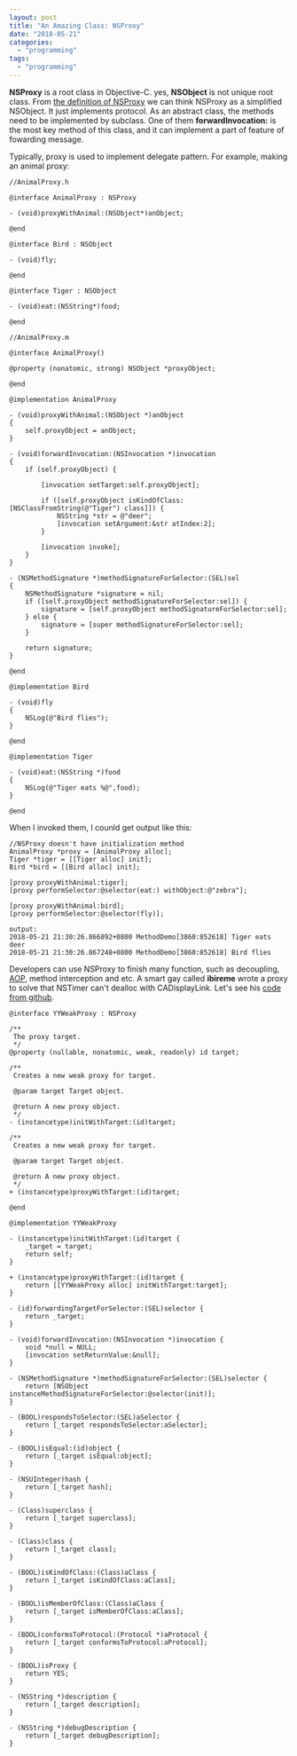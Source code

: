 ```yaml
---
layout: post
title: "An Amazing Class: NSProxy"
date: "2018-05-21"
categories: 
  - "programming"
tags:
  - "programming"
---
```


**NSProxy** is a root class in Objective-C. yes, **NSObject** is not unique root class. From [the definition of NSProxy](https://developer.apple.com/documentation/foundation/nsproxy?language=objc) we can think NSProxy as a simplified NSObject. It just implements protocol. As an abstract class, the methods need to be implemented by subclass. One of them **forwardInvocation:** is the most key method of this class, and it can implement a part of feature of fowarding message.

Typically, proxy is used to implement delegate pattern. For example, making an animal proxy:

```
//AnimalProxy.h

@interface AnimalProxy : NSProxy

- (void)proxyWithAnimal:(NSObject*)anObject;

@end

@interface Bird : NSObject

- (void)fly;

@end

@interface Tiger : NSObject

- (void)eat:(NSString*)food;

@end

//AnimalProxy.m

@interface AnimalProxy()

@property (nonatomic, strong) NSObject *proxyObject;

@end

@implementation AnimalProxy

- (void)proxyWithAnimal:(NSObject *)anObject
{
    self.proxyObject = anObject;
}

- (void)forwardInvocation:(NSInvocation *)invocation
{
    if (self.proxyObject) {

        [invocation setTarget:self.proxyObject];

        if ([self.proxyObject isKindOfClass:[NSClassFromString(@"Tiger") class]]) {
            NSString *str = @"deer";
            [invocation setArgument:&str atIndex:2];
        }

        [invocation invoke];
    }
}

- (NSMethodSignature *)methodSignatureForSelector:(SEL)sel
{
    NSMethodSignature *signature = nil;
    if ([self.proxyObject methodSignatureForSelector:sel]) {
        signature = [self.proxyObject methodSignatureForSelector:sel];
    } else {
        signature = [super methodSignatureForSelector:sel];
    }

    return signature;
}

@end

@implementation Bird

- (void)fly
{
    NSLog(@"Bird flies");
}

@end

@implementation Tiger

- (void)eat:(NSString *)food
{
    NSLog(@"Tiger eats %@",food);
}

@end

```

When I invoked them, I counld get output like this:

```
//NSProxy doesn't have initialization method
AnimalProxy *proxy = [AnimalProxy alloc];     
Tiger *tiger = [[Tiger alloc] init]; 
Bird *bird = [[Bird alloc] init];

[proxy proxyWithAnimal:tiger];  
[proxy performSelector:@selector(eat:) withObject:@"zebra"];

[proxy proxyWithAnimal:bird];   
[proxy performSelector:@selector(fly)];

output:
2018-05-21 21:30:26.866892+0800 MethodDemo[3860:852618] Tiger eats deer
2018-05-21 21:30:26.867248+0800 MethodDemo[3860:852618] Bird flies

```

Developers can use NSProxy to finish many function, such as decoupling, [AOP](http://www.jacklandrin.com/2018/05/15/talking-about-aspect-oriented-programming-in-ios/), method interception and etc. A smart gay called **ibireme** wrote a proxy to solve that NSTimer can't dealloc with CADisplayLink. Let's see his [code from github](https://github.com/ibireme/YYKit/blob/master/YYKit/Utility/YYWeakProxy.h).

```
@interface YYWeakProxy : NSProxy

/**
 The proxy target.
 */
@property (nullable, nonatomic, weak, readonly) id target;

/**
 Creates a new weak proxy for target.

 @param target Target object.

 @return A new proxy object.
 */
- (instancetype)initWithTarget:(id)target;

/**
 Creates a new weak proxy for target.

 @param target Target object.

 @return A new proxy object.
 */
+ (instancetype)proxyWithTarget:(id)target;

@end
```

```
@implementation YYWeakProxy

- (instancetype)initWithTarget:(id)target {
    _target = target;
    return self;
}

+ (instancetype)proxyWithTarget:(id)target {
    return [[YYWeakProxy alloc] initWithTarget:target];
}

- (id)forwardingTargetForSelector:(SEL)selector {
    return _target;
}

- (void)forwardInvocation:(NSInvocation *)invocation {
    void *null = NULL;
    [invocation setReturnValue:&null];
}

- (NSMethodSignature *)methodSignatureForSelector:(SEL)selector {
    return [NSObject instanceMethodSignatureForSelector:@selector(init)];
}

- (BOOL)respondsToSelector:(SEL)aSelector {
    return [_target respondsToSelector:aSelector];
}

- (BOOL)isEqual:(id)object {
    return [_target isEqual:object];
}

- (NSUInteger)hash {
    return [_target hash];
}

- (Class)superclass {
    return [_target superclass];
}

- (Class)class {
    return [_target class];
}

- (BOOL)isKindOfClass:(Class)aClass {
    return [_target isKindOfClass:aClass];
}

- (BOOL)isMemberOfClass:(Class)aClass {
    return [_target isMemberOfClass:aClass];
}

- (BOOL)conformsToProtocol:(Protocol *)aProtocol {
    return [_target conformsToProtocol:aProtocol];
}

- (BOOL)isProxy {
    return YES;
}

- (NSString *)description {
    return [_target description];
}

- (NSString *)debugDescription {
    return [_target debugDescription];
}
```
